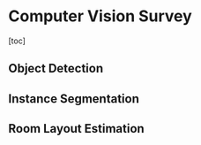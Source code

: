 # Computer Vision Survey

[toc]

## Object Detection

## Instance Segmentation

## Room Layout Estimation
